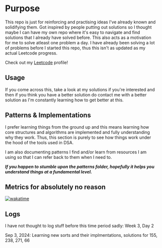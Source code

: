 <h1>Purpose</h1>

This repo is just for reinforcing and practising ideas I've already known and solidifying them. Got inspired by people putting out solutions so I thought maybe I can have my own repo where it's easy to navigate and find solutions that I already have solved before. 
This also acts as a motivation for me to solve atleast one problem a day. 
I have already been solving a lot of problems before I started this repo, thus this isn't as updated as my actual Leetcode progress.

Check out my [Leetcode](https://leetcode.com/u/shas22/) profile!

<h2>Usage</h2>

If you come across this, take a look at my solutions if you're interested and then if you think you have a better solution do contact me with a better solution as I'm constantly learning how to get better at this.

<h2>Patterns & Implementations</h2>

I prefer learning things from the ground up and this means learning how core structures and algorithms are implemented and fully understanding why they work. Thus, this section is purely to see how things work under the hood of the tools used in DSA. 

I am also documenting patterns I find and/or learn from resources I am using so that I can refer back to them when I need to.

***If you happen to stumble upon the patterns folder, hopefully it helps you understand things at a fundamental level.***


<h2>Metrics for absolutely no reason</h2>

<img>[![wakatime](https://wakatime.com/badge/github/shas22/leetcode-reinforce.svg)](https://wakatime.com/badge/github/shas22/leetcode-reinforce)</img>


<h2>Logs</h2>
I have not thought to log stuff before this time period sadly: Week 3, Day 2
<br>
<p>Sep 3, 2024: Learning new sorts and their implmentations, solutions for 155, 238, 271, 66</p>